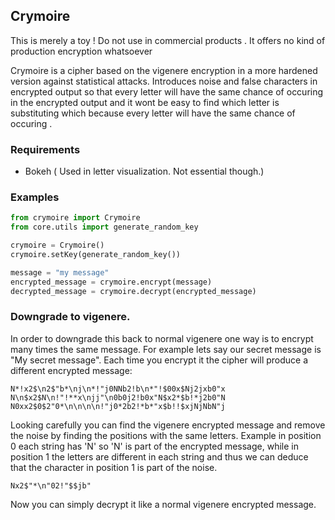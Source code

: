 ## Crymoire

This is merely a toy ! Do not use in commercial products .
It offers no kind of production encryption whatsoever

Crymoire is a cipher based on the vigenere encryption
in a more hardened version against statistical attacks.
Introduces noise and false characters in encrypted output
so that every letter will have the same chance of occuring
in the encrypted output and it wont be easy to find which letter
is substituting which because every letter will have the same
chance of occuring .


### Requirements

* Bokeh ( Used in letter visualization. Not essential though.)

### Examples

```python
from crymoire import Crymoire
from core.utils import generate_random_key

crymoire = Crymoire()
crymoire.setKey(generate_random_key())

message = "my message"
encrypted_message = crymoire.encrypt(message)
decrypted_message = crymoire.decrypt(encrypted_message)
```

### Downgrade to vigenere.

In order to downgrade this back to normal vigenere one way is to encrypt many times
the same message. For example lets say our secret message is "My secret message".
Each time you encrypt it the cipher will produce a different encrypted message:

```
N*!x2$\n2$"b*\nj\n*!"j0NNb2!b\n*"!$00x$Nj2jxb0"x
N\n$x2$N\n!"!**x\njj"\n0b0j2!b0x"N$x2*$b!*j2b0"N
N0xx2$0$2"0*\n\n\n\n!"j0*2b2!*b*"x$b!!$xjNjNbN"j
```

Looking carefully you can find the vigenere encrypted message and remove the noise
by finding the positions with the same letters. Example in position 0 each string has 'N'
so 'N' is part of the encrypted message, while in position 1 the letters are different in each string
and thus we can deduce that the character in position 1 is part of the noise.

```
Nx2$"*\n"02!"$$jb"
```

Now you can simply decrypt it like a normal vigenere encrypted message.

